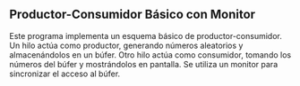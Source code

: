 ## Productor-Consumidor Básico con Monitor

Este programa implementa un esquema básico de productor-consumidor. Un hilo actúa como productor, generando números aleatorios y almacenándolos en un búfer. Otro hilo actúa como consumidor, tomando los números del búfer y mostrándolos en pantalla. Se utiliza un monitor para sincronizar el acceso al búfer.

